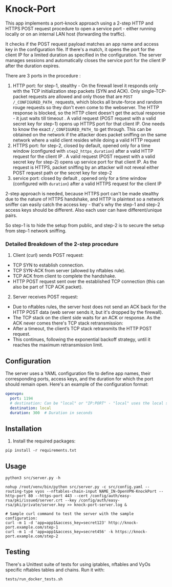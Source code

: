 
# Knock-Port

This app implements a port-knock approach using a 2-step HTTP and HTTPS POST request procedure to open a service port - either running locally or on an internal LAN host (forwarding the traffic).

It checks if the POST request payload matches an app name and access key in the configuration file. If there's a match, it opens the port for the client IP for a limited duration as specified in the configuration. The server manages sessions and automatically closes the service port for the client IP after the duration expires.

There are 3 ports in the procedure :
1. HTTP port: for step-1, stealthy - On the firewall level it responds only with the TCP initialization step packets (SYN and ACK). Only single-TCP-packet requests are allowed and only those that are `POST /_CONFIGURED_PATH_` requests, which blocks all brute-force and random rouge requests so they don't even come to the webserver. The HTTP response is blocked, so the HTTP client doesn't get the actual response - it just waits till timeout . A valid request (POST request with a valid secret key for step-1) opens up HTTPS port for that client IP. One needs to know the exact `/_CONFIGURED_PATH_` to get through. This can be obtained on the network if the attacker does packet sniffing on the same network where a valid client resides while doing a valid HTTP request
2. HTTPS port: for step-2, closed by default, opened only for a time window (configured with `step2_https_duration`) after a valid HTTP request for the client IP . A valid request (POST request with a valid secret key for step-2) opens up service port for that client IP. As the request is HTTPS, packet sniffing by an attacker will not reveal either POST request path or the secret key for step-2
3. service port: closed by default , opened only for a time window (configured with `duration`) after a valid HTTPS request for the client IP


2-step approach is needed, because HTTPS port can't be made stealthy due to the nature of HTTPS handshake, and HTTP is plaintext so a network sniffer can easily catch the access key - that's why the step-1 and step-2 access keys should be different. Also each user can have different/unique pairs.

So step-1 is to hide the setup from public, and step-2 is to secure the setup from step-1 network sniffing.

### Detailed Breakdown of the 2-step procedure
1. Client (curl) sends POST request:

- TCP SYN to establish connection.
- TCP SYN-ACK from server (allowed by nftables rule).
- TCP ACK from client to complete the handshake.
- HTTP POST request sent over the established TCP connection (this can also be part of TCP ACK packet).

2. Server receives POST request:

- Due to nftables rules, the server host does not send an ACK back for the HTTP POST data (web server sends it, but it's dropped by the firewall).
- The TCP stack on the client side waits for an ACK or response. As the ACK never comes there's TCP stack retransmission:
- After a timeout, the client’s TCP stack retransmits the HTTP POST request.
- This continues, following the exponential backoff strategy, until it reaches the maximum retransmission limit.


## Configuration
The server uses a YAML configuration file to define app names, their corresponding ports, access keys, and the duration for which the port should remain open. Here's an example of the configuration format:
```yaml
openvpn:
  port: 1194
  # destination: Can be "local" or "IP:PORT" - "local" uses the local server, "IP:PORT" forwards requests to the specified IP address and port
  destination: local
  duration: 300  # Duration in seconds
```

## Installation
1. Install the required packages:
```
pip install -r requirements.txt
```

## Usage
```
python3 src/server.py -h

nohup /root/venv/bin/python src/server.py -c src/config.yaml --routing-type vyos --nftables-chain-input NAME_IN-OpenVPN-KnockPort --http-port 80 --https-port 443 --cert /config/auth/easy-rsa/pki/issued/server.crt --key /config/auth/easy-rsa/pki/private/server.key >> knock-port-server.log &

# Sample curl command to test the server with the sample configuration:
curl -m 1 -d 'app=app1&access_key=secret123' http://knock-port.example.com/step-1
curl -m 1 -d 'app=app1&access_key=secret456' -k https://knock-port.example.com/step-2
```


## Testing
There's a Unittest suite of tests for using iptables, nftables and VyOs specific nftables tables and chains. Run it with:
```
tests/run_docker_tests.sh
```
